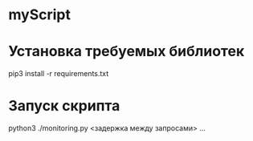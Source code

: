 # myScript

# Установка требуемых библиотек
pip3 install -r requirements.txt

# Запуск скрипта
python3 ./monitoring.py <задержка между запросами> <url1> <url2> <url3> ...
